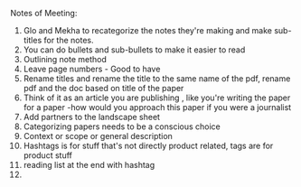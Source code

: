 Notes of Meeting:

1. Glo and Mekha to recategorize the notes they're making and make sub-titles for the notes.
2. You can do bullets and sub-bullets to make it easier to read 
3. Outlining note method 
4.  Leave page numbers - Good to have 
5.  Rename titles and rename the title to the same name of the pdf, rename pdf and the doc based on title of the paper
6.  Think of it as an article you are publishing , like you're writing the paper for a paper -how would you approach this paper if you were a journalist
7.  Add partners to the landscape sheet 
8. Categorizing papers needs to be a conscious choice
9. Context or scope or general description
10. Hashtags is for stuff that's not directly product related, tags are for product stuff
11. reading list at the end with hashtag
12. 